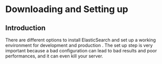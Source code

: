 # Downloading and Setting up

## Introduction
There are different options to install ElasticSearch and set up a working environment for development and production
. The set up step is very important because a bad configuration can lead to bad results and poor performances, and it
 can even kill your server.
 
